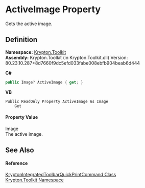 # ActiveImage Property


Gets the active image.



## Definition
**Namespace:** <a href="79d2eac2-21f4-54ff-7552-b20c33c30600.md">Krypton.Toolkit</a>  
**Assembly:** Krypton.Toolkit (in Krypton.Toolkit.dll) Version: 80.23.10.287+8d7660f9dc5efd033fabe008ebfb904beab6d444

**C#**
``` C#
public Image? ActiveImage { get; }
```
**VB**
``` VB
Public ReadOnly Property ActiveImage As Image
	Get
```



#### Property Value
Image  
The active image.

## See Also


#### Reference
<a href="ec53d29e-f4ad-5545-147d-8a62fd342327.md">KryptonIntegratedToolbarQuickPrintCommand Class</a>  
<a href="79d2eac2-21f4-54ff-7552-b20c33c30600.md">Krypton.Toolkit Namespace</a>  
